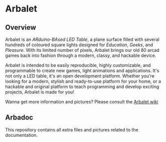 # Arbalet
## Overview
Arbalet is an *ARduino-BAsed LED Table*, a plane surface filled with several hundreds of coloured square lights designed for _Education_, _Geeks_, and _Pleasure_. With its limited number of pixels, Arbalet brings our old 80 arcad games back into fashion through a modern, classy, and hackable device.

Arbalet is intended to be easily reproducible, highly customizable, and programmable to create new games, light animations and applications. It's not only a LED table, it's an open development platform. Whether you're looking for a modern, stylish and ready-to-use platform for your home, or a hackable and original platform to teach programming and develop exciting projects, Arbalet is made for you!

Wanna get more information and pictures? Please consult the [Arbalet wiki](https://github.com/arbalet-project/arbadoc/wiki)

## Arbadoc
This repository contains all extra files and pictures related to the documentation.
